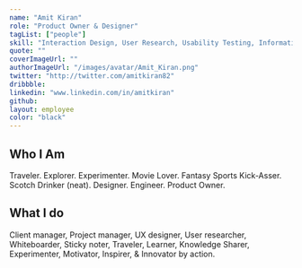 ```yaml
---
name: "Amit Kiran"
role: "Product Owner & Designer"
tagList: ["people"]
skill: "Interaction Design, User Research, Usability Testing, Information Architecture, Customer Satisfaction, Consulting, Marketing, Sales"
quote: ""
coverImageUrl: ""
authorImageUrl: "/images/avatar/Amit_Kiran.png"
twitter: "http://twitter.com/amitkiran82"
dribbble:
linkedin: "www.linkedin.com/in/amitkiran"
github:
layout: employee
color: "black"
---
```


## Who I Am

Traveler. Explorer. Experimenter.
Movie Lover.  Fantasy Sports Kick-Asser.  Scotch Drinker (neat).
Designer. Engineer. Product Owner.

## What I do

Client manager, Project manager, UX designer, User researcher, Whiteboarder, Sticky noter, Traveler, Learner, Knowledge Sharer, Experimenter, Motivator, Inspirer, & Innovator by action.
